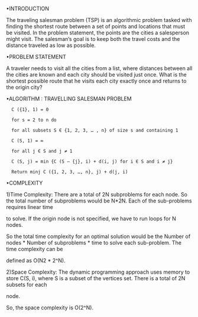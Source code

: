  •INTRODUCTION
 
 The traveling salesman problem (TSP) is an algorithmic problem tasked with finding the shortest route between a set of points and locations that must be visited. 
 In the problem statement, the points are the cities a salesperson might visit. The salesman‘s goal is to keep both the travel costs and the distance traveled as 
 low as possible.
 
 •PROBLEM STATEMENT
 
 A traveler needs to visit all the cities from a list, where distances between all the cities are known and each city should be visited just once. What is the
 shortest possible route that he visits each city exactly once and returns to the origin city?
 
•ALGORITHM : TRAVELLING SALESMAN PROBLEM
 
      C ({1}, 1) = 0  

      for s = 2 to n do

      for all subsets S Є {1, 2, 3, … , n} of size s and containing 1
   
      C (S, 1) = ∞
      
      for all j Є S and j ≠ 1
   
      C (S, j) = min {C (S – {j}, i) + d(i, j) for i Є S and i ≠ j} 
      
      Return minj C ({1, 2, 3, …, n}, j) + d(j, i) 
      

•COMPLEXITY

1)Time Complexity: There are a total of 2N subproblems for each node. So the total number of subproblems would be N*2N. Each of the sub-problems requires linear time

to solve. If the origin node is not specified, we have to run loops for N nodes.

So the total time complexity for an optimal solution would be the Number of nodes * Number of subproblems * time to solve each sub-problem. The time complexity can be

defined as O(N2 * 2^N).

2)Space Complexity: The dynamic programming approach uses memory to store C(S, i), where S is a subset of the vertices set. There is a total of 2N subsets for each

node.

So, the space complexity is O(2^N).

